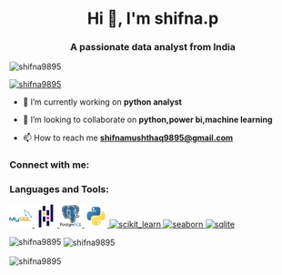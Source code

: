 <h1 align="center">Hi 👋, I'm shifna.p</h1>
<h3 align="center">A passionate data analyst from India</h3>

<p align="left"> <img src="https://komarev.com/ghpvc/?username=shifna9895&label=Profile%20views&color=0e75b6&style=flat" alt="shifna9895" /> </p>

<p align="left"> <a href="https://github.com/ryo-ma/github-profile-trophy"><img src="https://github-profile-trophy.vercel.app/?username=shifna9895" alt="shifna9895" /></a> </p>

- 🔭 I’m currently working on **python analyst**

- 👯 I’m looking to collaborate on **python,power bi,machine learning**

- 📫 How to reach me **shifnamushthaq9895@gmail.com**

<h3 align="left">Connect with me:</h3>
<p align="left">
</p>

<h3 align="left">Languages and Tools:</h3>
<p align="left"> <a href="https://www.mysql.com/" target="_blank" rel="noreferrer"> <img src="https://raw.githubusercontent.com/devicons/devicon/master/icons/mysql/mysql-original-wordmark.svg" alt="mysql" width="40" height="40"/> </a> <a href="https://pandas.pydata.org/" target="_blank" rel="noreferrer"> <img src="https://raw.githubusercontent.com/devicons/devicon/2ae2a900d2f041da66e950e4d48052658d850630/icons/pandas/pandas-original.svg" alt="pandas" width="40" height="40"/> </a> <a href="https://www.postgresql.org" target="_blank" rel="noreferrer"> <img src="https://raw.githubusercontent.com/devicons/devicon/master/icons/postgresql/postgresql-original-wordmark.svg" alt="postgresql" width="40" height="40"/> </a> <a href="https://www.python.org" target="_blank" rel="noreferrer"> <img src="https://raw.githubusercontent.com/devicons/devicon/master/icons/python/python-original.svg" alt="python" width="40" height="40"/> </a> <a href="https://scikit-learn.org/" target="_blank" rel="noreferrer"> <img src="https://upload.wikimedia.org/wikipedia/commons/0/05/Scikit_learn_logo_small.svg" alt="scikit_learn" width="40" height="40"/> </a> <a href="https://seaborn.pydata.org/" target="_blank" rel="noreferrer"> <img src="https://seaborn.pydata.org/_images/logo-mark-lightbg.svg" alt="seaborn" width="40" height="40"/> </a> <a href="https://www.sqlite.org/" target="_blank" rel="noreferrer"> <img src="https://www.vectorlogo.zone/logos/sqlite/sqlite-icon.svg" alt="sqlite" width="40" height="40"/> </a> </p>

<p><img align="left" src="https://github-readme-stats.vercel.app/api/top-langs?username=shifna9895&show_icons=true&locale=en&layout=compact" alt="shifna9895" /></p>

<p>&nbsp;<img align="center" src="https://github-readme-stats.vercel.app/api?username=shifna9895&show_icons=true&locale=en" alt="shifna9895" /></p>

<p><img align="center" src="https://github-readme-streak-stats.herokuapp.com/?user=shifna9895&" alt="shifna9895" /></p>
